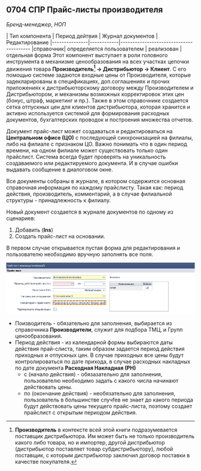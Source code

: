 ## 0704 СПР Прайс-листы производителя
*Бренд-менеджер*, *НОП*

| Тип компонента | Период дейтвия | Журнал документов | Редактирование
|---------------|------------|----------------------------------------
|справочник| определяется пользователем | реализован |отдельная форма
Этот компонент выступает в роли головного инструмента в механизме ценообразования на всех участках цепочки
 движения товара **Производитель[^1] -> Дистрибьютор -> Клиент**. С его помощью системе задаются входные цены
 от Производителя, которые задекларированы в спецификациях, доп.соглашениях и прочих приложениях к дистрибьюторскому
 договору между Производителем и Дистрибьютором, и механизмы возможных корректировок этих цен
 (бонус, штраф, маркетинг и пр.). Также в этом справочнике создается сетка отпускных цен для клиентов
 дистрибьютора, которая хранится и активно используется системой для формирования расходных документов,
  бухгалтерских проводок и построения множества отчетов.

  [^1]: **Производитель** в контексте всей этой книги подразумевается поставщик дистрибьютора.
 Им может быть не только производитель какого либо товара, но и импортер, другой дистрибьютор
 (дистрибьютор поставляет товар субдистрибьютору), любой поставщик, с которым дистрибьютор заключил договор
 поставки в качестве покупателя.



Документ прайс-лист может создаваться и редактироваться на **Центральном офисе (ЦО)** с последующей синхронизацией на филиалы,
либо на филиале с признаком ЦО. Важно понимать что в один период времени, на одном филиале может существовать только один
прайслист. Система всегда будет проверять на уникальность создаваемого или редактируемого документа. И в случае ошибки выдавать
сообщение в диалоговом окне.

Все документы собраны в журнале, в котором содержится основная справочная информация по каждому прайслисту. Такая как: период действия, производитель, комментарий, а в случае филиальной структуры - принадлежность к филиалу.


Новый документ создается в журнале документов по одному из сценариев:
1. Добавить (**Ins**)
2. Создать прайс-лист на основании.

В первом случае открывается пустая форма для редактирования и пользователю необходимо
вручную заполнять все поля.


 <img src="./media/image1.png">

- Поизводитель - обязательно для заполнения, выбирается из справочника **Производители**, служит для подбора ТМЦ, и Групп ценообразования.
- Период действия - из календарной формы выбираются даты действия прай-слиста, таким образом задается период действия приходных и отпускных цен. В случае приходных все цены будут контролироваться по дате прихода, в случае расходных накладных по дате документа **Расходная Накладная (РН)**
  - с (начало действия) - обязазательно для заполнения, пользователю необходимо задать с какого числа начинают действовать цены.
  - по (окончание действия) - необязательно для заполнения, пользователь в большинстве случfев не знает до какого периода будут действовать цены текущего
  прайс-листа, поэтому создает прайслист с открытым периодом действия.
